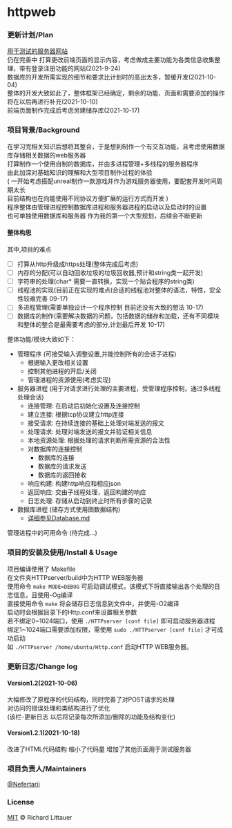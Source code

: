 # httpweb
### 更新计划/Plan
[用于测试的服务器网站](http://webwasi.com/)       
仍在完善中 打算更改前端页面的显示内容，考虑做成主要功能为各类信息收集整理，带有登录注册功能的网站(2021-9-24)  
数据库的开发所需实现的细节和要求比计划时的高出太多，暂缓开发(2021-10-04)  
整体的开发大致如此了，整体框架已经确定，剩余的功能、页面和需要添加的操作将在以后再进行补充(2021-10-10)  
前端页面制作完成后考虑另建储存库(2021-10-17)

### 项目背景/Background
在学习完相关知识后想将其整合，于是想到制作一个有交互功能，且考虑使用数据库存储相关数据的web服务器  
打算制作一个使用自制的数据库，并由多进程管理+多线程的服务器程序    
由此加深对基础知识的理解和大型项目制作过程的体验  
( 一开始考虑搭配unreal制作一款游戏并作为游戏服务器使用，要配套开发时间周期太长  
  目前结构也在向能使用不同协议方便扩展的运行方式而开发 )   
程序整体由管理进程控制数据库进程和服务器进程的启动以及启动时的设置  
也可单独使用数据库和服务器
作为我的第一个大型规划，后续会不断更新  

#### 整体构思
其中,项目的难点
- [ ] 打算从http升级成https处理(整体完成后考虑)
- [ ] 内存的分配(可以自动回收垃圾的垃圾回收器,预计和string类一起开发)  
- [ ] 字符串的处理(char* 需要一直转换，实现一个贴合程序的string类)   
- [ ] 线程池的实现(目前正在实现的难点(合适的线程池对整体的语法，特性，安全性较难完善 09-17)  
- [ ] 多进程管理(需要单独设计一个程序控制 目前还没有大致的想法 10-17)  
- [ ] 数据库的制作(需要解决数据的问题，包括数据的储存和加载，还有不同模块和整体的整合是最需要考虑的部分,计划最后开发 10-17)  

整体功能/模块大致如下：  
* 管理程序 (可接受输入调整设置,并能控制所有的会话子进程)
	* 根据输入更改相关设置
	* 控制其他进程的开启/关闭
	* 管理进程的资源使用(考虑实现) 
* 服务器进程 (用于对请求进行处理的主要进程，受管理程序控制，通过多线程处理会话)   
	* 连接管理: 在启动后初始化设置及连接控制
	* 建立连接: 根据tcp协议建立http连接
	* 接受请求: 在持续连接的基础上处理对端发送的报文
	* 处理请求: 处理对端发送的报文并验证相关信息
	* 本地资源处理: 根据处理的请求判断所需资源的合法性
	* 对数据库的连接控制
		* 数据库的连接
		* 数据库的请求发送
		* 数据库的返回接收
	* 响应构建: 构建http响应和相应json
	* 返回响应: 交由子线程处理，返回构建的响应
	* 日志处理: 存储从启动到终止时所有步骤的记录
* 数据库进程 (储存方式使用图数据结构)
	* [详细参见Database.md](https://github.com/Nefertarii/WebServer/blob/master/Database/DataBase.md)

管理进程中的可用命令 (待完成...)  

### 项目的安装及使用/Install & Usage
项目编译使用了 Makefile      
在文件夹HTTPserver/build中为HTTP WEB服务器    
使用命令 ```make MODE=DEBUG``` 可启动调试模式，该模式下将直接输出各个处理的日志信息，且使用-Og编译     
直接使用命令 ```make``` 将会储存日志信息到文件中，并使用-O2编译    
启动时会根据目录下的Http.conf来设置相关参数   
若不绑定0\~1024端口，使用 ```./HTTPserver [conf file]``` 即可启动服务器进程      
绑定1\~1024端口需要添加权限，需使用 ```sudo ./HTTPserver [conf file]``` 才可成功启动     
如 ```./HTTPserver /home/ubuntu/Http.conf``` 启动HTTP WEB服务器。     

### 更新日志/Change log
#### Version1.2(2021-10-06) 
大幅修改了原程序的代码结构，同时完善了对POST请求的处理  
对访问的错误处理和类结构进行了优化  
(该栏-更新日志 以后将记录每次所添加/删除的功能及结构变化)
#### Version1.2.1(2021-10-18)
改进了HTML代码结构 缩小了代码量
增加了其他页面用于测试服务器

### 项目负责人/Maintainers
[@Nefertarii](https://github.com/Nefertarii)  

### License
[MIT](https://github.com/Nefertarii/WebServer/blob/master/LICENSE) © Richard Littauer   
